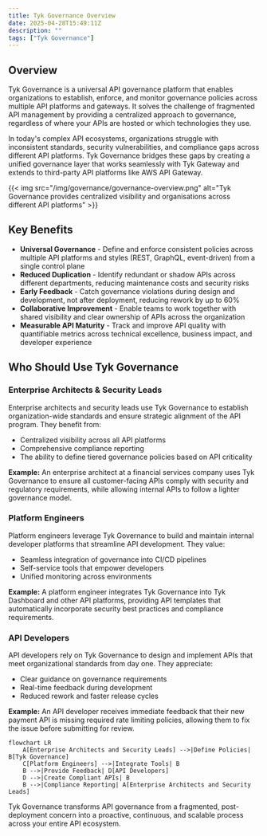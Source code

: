 ```yaml
---
title: Tyk Governance Overview
date: 2025-04-28T15:49:11Z
description: ""
tags: ["Tyk Governance"]
---
```


## Overview

Tyk Governance is a universal API governance platform that enables organizations to establish, enforce, and monitor governance policies across multiple API platforms and gateways. It solves the challenge of fragmented API management by providing a centralized approach to governance, regardless of where your APIs are hosted or which technologies they use.

In today's complex API ecosystems, organizations struggle with inconsistent standards, security vulnerabilities, and compliance gaps across different API platforms. Tyk Governance bridges these gaps by creating a unified governance layer that works seamlessly with Tyk Gateway and extends to third-party API platforms like AWS API Gateway.

{{< img src="/img/governance/governance-overview.png" alt="Tyk Governance provides centralized visibility and organisations across different API platforms" >}}

## Key Benefits

* **Universal Governance** - Define and enforce consistent policies across multiple API platforms and styles (REST, GraphQL, event-driven) from a single control plane
* **Reduced Duplication** - Identify redundant or shadow APIs across different departments, reducing maintenance costs and security risks
* **Early Feedback** - Catch governance violations during design and development, not after deployment, reducing rework by up to 60%
* **Collaborative Improvement** - Enable teams to work together with shared visibility and clear ownership of APIs across the organization
* **Measurable API Maturity** - Track and improve API quality with quantifiable metrics across technical excellence, business impact, and developer experience

## Who Should Use Tyk Governance

### Enterprise Architects & Security Leads

Enterprise architects and security leads use Tyk Governance to establish organization-wide standards and ensure strategic alignment of the API program. They benefit from:

* Centralized visibility across all API platforms
* Comprehensive compliance reporting
* The ability to define tiered governance policies based on API criticality

**Example:** An enterprise architect at a financial services company uses Tyk Governance to ensure all customer-facing APIs comply with security and regulatory requirements, while allowing internal APIs to follow a lighter governance model.

### Platform Engineers

Platform engineers leverage Tyk Governance to build and maintain internal developer platforms that streamline API development. They value:

* Seamless integration of governance into CI/CD pipelines
* Self-service tools that empower developers
* Unified monitoring across environments

**Example:** A platform engineer integrates Tyk Governance into Tyk Dashboard and other API platforms, providing API templates that automatically incorporate security best practices and compliance requirements.

### API Developers

API developers rely on Tyk Governance to design and implement APIs that meet organizational standards from day one. They appreciate:

* Clear guidance on governance requirements
* Real-time feedback during development
* Reduced rework and faster release cycles

**Example:** An API developer receives immediate feedback that their new payment API is missing required rate limiting policies, allowing them to fix the issue before submitting for review.

```mermaid
flowchart LR
    A[Enterprise Architects and Security Leads] -->|Define Policies| B[Tyk Governance]
    C[Platform Engineers] -->|Integrate Tools| B
    B -->|Provide Feedback| D[API Developers]
    D -->|Create Compliant APIs| B
    B -->|Compliance Reporting| A[Enterprise Architects and Security Leads]
```

Tyk Governance transforms API governance from a fragmented, post-deployment concern into a proactive, continuous, and scalable process across your entire API ecosystem.
